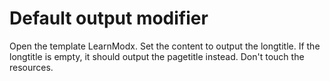 Default output modifier
=======================

Open the template LearnModx. Set the content to output the longtitle. If the longtitle is empty, it should output the
pagetitle instead. Don't touch the resources.